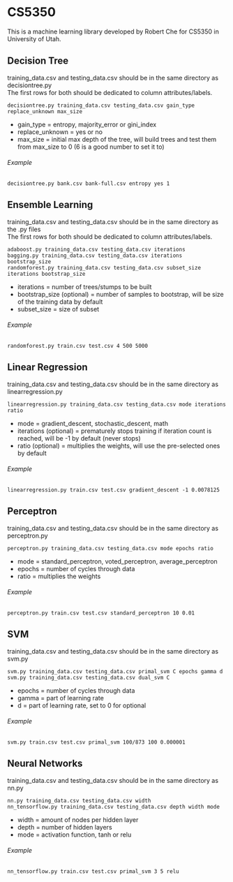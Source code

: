 # CS5350
This is a machine learning library developed by Robert Che for CS5350 in University of Utah.

## Decision Tree
training_data.csv and testing_data.csv should be in the same directory as decisiontree.py <br />
The first rows for both should be dedicated to column attributes/labels.
```
decisiontree.py training_data.csv testing_data.csv gain_type replace_unknown max_size
```
- gain_type = entropy, majority_error or gini_index
- replace_unknown = yes or no
- max_size = initial max depth of the tree, will build trees and test them from max_size to 0 (6 is a good number to set it to)
###### Example
`decisiontree.py bank.csv bank-full.csv entropy yes 1`

## Ensemble Learning
training_data.csv and testing_data.csv should be in the same directory as the .py files <br />
The first rows for both should be dedicated to column attributes/labels.
```
adaboost.py training_data.csv testing_data.csv iterations
bagging.py training_data.csv testing_data.csv iterations bootstrap_size
randomforest.py training_data.csv testing_data.csv subset_size iterations bootstrap_size
```
- iterations = number of trees/stumps to be built
- bootstrap_size (optional) = number of samples to bootstrap, will be size of the training data by default
- subset_size = size of subset
###### Example
`randomforest.py train.csv test.csv 4 500 5000`

## Linear Regression
training_data.csv and testing_data.csv should be in the same directory as linearregression.py <br />
```
linearregression.py training_data.csv testing_data.csv mode iterations ratio
```
- mode = gradient_descent, stochastic_descent, math
- iterations (optional) = prematurely stops training if iteration count is reached, will be -1 by default (never stops)
- ratio (optional) = multiplies the weights, will use the pre-selected ones by default
###### Example
`linearregression.py train.csv test.csv gradient_descent -1 0.0078125`

## Perceptron

training_data.csv and testing_data.csv should be in the same directory as perceptron.py <br />
```
perceptron.py training_data.csv testing_data.csv mode epochs ratio
```
- mode = standard_perceptron, voted_perceptron, average_perceptron
- epochs = number of cycles through data
- ratio = multiplies the weights
###### Example
`perceptron.py train.csv test.csv standard_perceptron 10 0.01`

## SVM

training_data.csv and testing_data.csv should be in the same directory as svm.py <br />
```
svm.py training_data.csv testing_data.csv primal_svm C epochs gamma d
svm.py training_data.csv testing_data.csv dual_svm C 
```
- epochs = number of cycles through data
- gamma = part of learning rate
- d = part of learning rate, set to 0 for optional
###### Example
`svm.py train.csv test.csv primal_svm 100/873 100 0.000001`

## Neural Networks

training_data.csv and testing_data.csv should be in the same directory as nn.py <br />
```
nn.py training_data.csv testing_data.csv width
nn_tensorflow.py training_data.csv testing_data.csv depth width mode
```
- width = amount of nodes per hidden layer
- depth = number of hidden layers
- mode = activation function, tanh or relu
###### Example
`nn_tensorflow.py train.csv test.csv primal_svm 3 5 relu`
